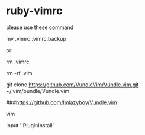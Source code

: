 # ruby-vimrc

please use these command

mv .vimrc .vimrc.backup

or

rm .vimrc

rm -rf .vim

git clone https://github.com/VundleVim/Vundle.vim.git ~/.vim/bundle/Vundle.vim

###https://github.com/Imlazyboy/Vundle.vim


vim 

input ':PluginInstall'
